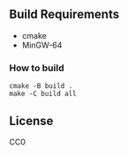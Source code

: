 Build Requirements
------------------

 - cmake
 - MinGW-64

### How to build

```
cmake -B build .
make -C build all
```

License
-------------------

CC0
